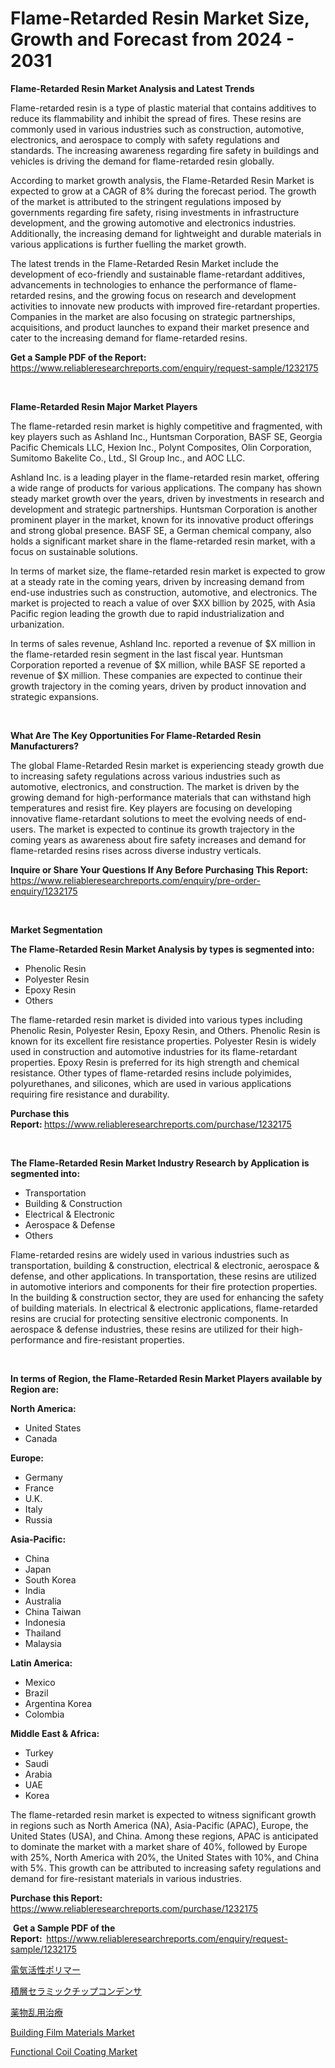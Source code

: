 <p><h1>Flame-Retarded Resin Market Size, Growth and Forecast from 2024 - 2031</h1></p><p><strong>Flame-Retarded Resin Market Analysis and Latest Trends</strong></p>
<p><p>Flame-retarded resin is a type of plastic material that contains additives to reduce its flammability and inhibit the spread of fires. These resins are commonly used in various industries such as construction, automotive, electronics, and aerospace to comply with safety regulations and standards. The increasing awareness regarding fire safety in buildings and vehicles is driving the demand for flame-retarded resin globally.</p><p>According to market growth analysis, the Flame-Retarded Resin Market is expected to grow at a CAGR of 8% during the forecast period. The growth of the market is attributed to the stringent regulations imposed by governments regarding fire safety, rising investments in infrastructure development, and the growing automotive and electronics industries. Additionally, the increasing demand for lightweight and durable materials in various applications is further fuelling the market growth.</p><p>The latest trends in the Flame-Retarded Resin Market include the development of eco-friendly and sustainable flame-retardant additives, advancements in technologies to enhance the performance of flame-retarded resins, and the growing focus on research and development activities to innovate new products with improved fire-retardant properties. Companies in the market are also focusing on strategic partnerships, acquisitions, and product launches to expand their market presence and cater to the increasing demand for flame-retarded resins.</p></p>
<p><strong>Get a Sample PDF of the Report:&nbsp;</strong> <a href="https://www.reliableresearchreports.com/enquiry/request-sample/1232175">https://www.reliableresearchreports.com/enquiry/request-sample/1232175</a></p>
<p>&nbsp;</p>
<p><strong>Flame-Retarded Resin Major Market Players</strong></p>
<p><p>The flame-retarded resin market is highly competitive and fragmented, with key players such as Ashland Inc., Huntsman Corporation, BASF SE, Georgia Pacific Chemicals LLC, Hexion Inc., Polynt Composites, Olin Corporation, Sumitomo Bakelite Co., Ltd., SI Group Inc., and AOC LLC. </p><p>Ashland Inc. is a leading player in the flame-retarded resin market, offering a wide range of products for various applications. The company has shown steady market growth over the years, driven by investments in research and development and strategic partnerships. Huntsman Corporation is another prominent player in the market, known for its innovative product offerings and strong global presence. BASF SE, a German chemical company, also holds a significant market share in the flame-retarded resin market, with a focus on sustainable solutions.</p><p>In terms of market size, the flame-retarded resin market is expected to grow at a steady rate in the coming years, driven by increasing demand from end-use industries such as construction, automotive, and electronics. The market is projected to reach a value of over $XX billion by 2025, with Asia Pacific region leading the growth due to rapid industrialization and urbanization.</p><p>In terms of sales revenue, Ashland Inc. reported a revenue of $X million in the flame-retarded resin segment in the last fiscal year. Huntsman Corporation reported a revenue of $X million, while BASF SE reported a revenue of $X million. These companies are expected to continue their growth trajectory in the coming years, driven by product innovation and strategic expansions.</p></p>
<p>&nbsp;</p>
<p><strong>What Are The Key Opportunities For Flame-Retarded Resin Manufacturers?</strong></p>
<p><p>The global Flame-Retarded Resin market is experiencing steady growth due to increasing safety regulations across various industries such as automotive, electronics, and construction. The market is driven by the growing demand for high-performance materials that can withstand high temperatures and resist fire. Key players are focusing on developing innovative flame-retardant solutions to meet the evolving needs of end-users. The market is expected to continue its growth trajectory in the coming years as awareness about fire safety increases and demand for flame-retarded resins rises across diverse industry verticals.</p></p>
<p><strong>Inquire or Share Your Questions If Any Before Purchasing This Report:</strong> <a href="https://www.reliableresearchreports.com/enquiry/pre-order-enquiry/1232175">https://www.reliableresearchreports.com/enquiry/pre-order-enquiry/1232175</a></p>
<p>&nbsp;</p>
<p><strong>Market Segmentation</strong></p>
<p><strong>The Flame-Retarded Resin Market Analysis by types is segmented into:</strong></p>
<p><ul><li>Phenolic Resin</li><li>Polyester Resin</li><li>Epoxy Resin</li><li>Others</li></ul></p>
<p><p>The flame-retarded resin market is divided into various types including Phenolic Resin, Polyester Resin, Epoxy Resin, and Others. Phenolic Resin is known for its excellent fire resistance properties. Polyester Resin is widely used in construction and automotive industries for its flame-retardant properties. Epoxy Resin is preferred for its high strength and chemical resistance. Other types of flame-retarded resins include polyimides, polyurethanes, and silicones, which are used in various applications requiring fire resistance and durability.</p></p>
<p><strong>Purchase this Report:&nbsp;</strong><a href="https://www.reliableresearchreports.com/purchase/1232175">https://www.reliableresearchreports.com/purchase/1232175</a></p>
<p>&nbsp;</p>
<p><strong>The Flame-Retarded Resin Market Industry Research by Application is segmented into:</strong></p>
<p><ul><li>Transportation</li><li>Building & Construction</li><li>Electrical & Electronic</li><li>Aerospace & Defense</li><li>Others</li></ul></p>
<p><p>Flame-retarded resins are widely used in various industries such as transportation, building & construction, electrical & electronic, aerospace & defense, and other applications. In transportation, these resins are utilized in automotive interiors and components for their fire protection properties. In the building & construction sector, they are used for enhancing the safety of building materials. In electrical & electronic applications, flame-retarded resins are crucial for protecting sensitive electronic components. In aerospace & defense industries, these resins are utilized for their high-performance and fire-resistant properties.</p></p>
<p>&nbsp;</p>
<p><strong>In terms of Region, the Flame-Retarded Resin Market Players available by Region are:</strong></p>
<p>
    <p> <strong> North America: </strong>
        <ul>
            <li>United States</li>
            <li>Canada</li>
        </ul>
        </p> 
    <p> <strong> Europe: </strong>
        <ul>
            <li>Germany</li>
            <li>France</li>
            <li>U.K.</li>
            <li>Italy</li>
            <li>Russia</li>
        </ul>
        </p> 
    <p> <strong> Asia-Pacific: </strong>
        <ul>
            <li>China</li>
            <li>Japan</li>
            <li>South Korea</li>
            <li>India</li>
            <li>Australia</li>
            <li>China Taiwan</li>
            <li>Indonesia</li>
            <li>Thailand</li>
            <li>Malaysia</li>
        </ul>
        </p> 
    <p> <strong> Latin America: </strong>
        <ul>
            <li>Mexico</li>
            <li>Brazil</li>
            <li>Argentina Korea</li>
            <li>Colombia</li>
        </ul>
        </p> 
    <p> <strong> Middle East & Africa: </strong>
        <ul>
            <li>Turkey</li>
            <li>Saudi</li>
            <li>Arabia</li>
            <li>UAE</li>
            <li>Korea</li>
        </ul>
    </p>
    </p>
<p><p>The flame-retarded resin market is expected to witness significant growth in regions such as North America (NA), Asia-Pacific (APAC), Europe, the United States (USA), and China. Among these regions, APAC is anticipated to dominate the market with a market share of 40%, followed by Europe with 25%, North America with 20%, the United States with 10%, and China with 5%. This growth can be attributed to increasing safety regulations and demand for fire-resistant materials in various industries.</p></p>
<p><strong>Purchase this Report: </strong><a href="https://www.reliableresearchreports.com/purchase/1232175">https://www.reliableresearchreports.com/purchase/1232175</a></p>
<p>&nbsp;<strong>Get a Sample PDF of the Report:&nbsp;&nbsp;</strong><a href="https://www.reliableresearchreports.com/enquiry/request-sample/1232175">https://www.reliableresearchreports.com/enquiry/request-sample/1232175</a></p>
<p><strong></strong></p>
<p><p><a href="https://medium.com/@susanjprice2023/%E9%9B%BB%E6%B0%97%E6%B4%BB%E6%80%A7%E3%83%9D%E3%83%AA%E3%83%9E%E3%83%BC%E5%B8%82%E5%A0%B4%E8%AA%BF%E6%9F%BB%E5%A0%B1%E5%91%8A%E6%9B%B8-%E3%81%9D%E3%81%AE%E6%AD%B4%E5%8F%B2%E3%81%8A%E3%82%88%E3%81%B32024%E5%B9%B4%E3%81%8B%E3%82%892031%E5%B9%B4%E3%81%BE%E3%81%A7%E3%81%AE%E4%BA%88%E6%B8%AC-668d82712304">電気活性ポリマー</a></p><p><a href="https://github.com/zekaoe592392/Market-Research-Report-List-1/blob/main/2146699642.md">積層セラミックチップコンデンサ</a></p><p><a href="https://medium.com/@alicequigley2023/%E8%96%AC%E7%89%A9%E4%B9%B1%E7%94%A8%E6%B2%BB%E7%99%82%E5%B8%82%E5%A0%B4%E3%81%AE%E5%8B%95%E5%90%91%E3%81%A8%E5%B8%82%E5%A0%B4%E5%88%86%E6%9E%90%E3%81%AF-2024%E5%B9%B4%E3%81%8B%E3%82%892031%E5%B9%B4%E3%81%AE%E4%BA%88%E6%B8%AC%E3%81%A7%E3%81%99-f33128054bd6">薬物乱用治療</a></p><p><a href="https://github.com/yemakinde/Market-Research-Report-List-1/blob/main/building-film-materials-market.md">Building Film Materials Market</a></p><p><a href="https://github.com/jsmusil/Market-Research-Report-List-2/blob/main/functional-coil-coating-market.md">Functional Coil Coating Market</a></p></p>